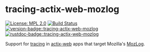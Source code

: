 # tracing-actix-web-mozlog

[![License: MPL 2.0]][mpl 2.0]
[![Build Status]][circleci]
[![version-badge::tracing-actix-web-mozlog]][crates.io::tracing-actix-web-mozlog]
[![rustdoc-badge::tracing-actix-web-mozlog]][docs::tracing-actix-web-mozlog]

[license: mpl 2.0]: https://img.shields.io/badge/License-MPL%202.0-blue.svg
[mpl 2.0]: https://opensource.org/licenses/MPL-2.0
[build status]: https://img.shields.io/circleci/build/github/mozilla-services/common-rs
[circleci]: https://app.circleci.com/pipelines/github/mozilla-services/common-rs

[version-badge::tracing-actix-web-mozlog]: https://img.shields.io/crates/v/tracing-actix-web-mozlog.svg
[crates.io::tracing-actix-web-mozlog]: https://crates.io/crates/tracing-actix-web-mozlog
[docs::tracing-actix-web-mozlog]: https://docs.rs/tracing-actix-web-mozlog
[rustdoc-badge::tracing-actix-web-mozlog]: https://img.shields.io/docsrs/tracing-actix-web-mozlog

Support for [tracing][] in [actix-web][] apps that target Mozilla's [MozLog][].

[tracing]: https://tracing.rs/tracing/
[actix-web]: https://actix.rs/
[MozLog]: https://wiki.mozilla.org/Firefox/Services/Logging
